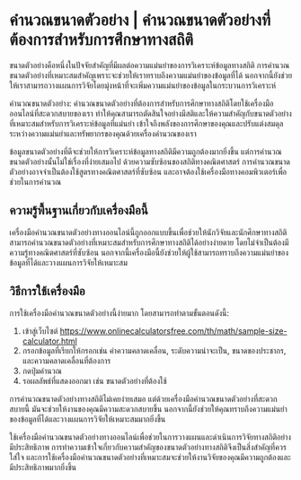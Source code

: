 คำนวณขนาดตัวอย่าง | คำนวณขนาดตัวอย่างที่ต้องการสำหรับการศึกษาทางสถิติ
=====================================================================

ขนาดตัวอย่างคือหนึ่งในปัจจัยสำคัญที่มีผลต่อความแม่นยำของการวิเคราะห์ข้อมูลทางสถิติ การคำนวณขนาดตัวอย่างที่เหมาะสมสำคัญเพราะจะช่วยให้เราทราบถึงความแม่นยำของข้อมูลที่ได้ นอกจากนี้ยังช่วยให้เราสามารถวางแผนการวิจัยโดยมุ่งหน้าที่จะเพิ่มความแม่นยำของข้อมูลในกระบวนการวิเคราะห์

คำนวณขนาดตัวอย่าง: คำนวณขนาดตัวอย่างที่ต้องการสำหรับการศึกษาทางสถิติโดยใช้เครื่องมือออนไลน์ที่สะดวกสบายของเรา ทำให้คุณสามารถตัดสินใจอย่างมีสติและให้ความสำคัญกับขนาดตัวอย่างที่เหมาะสมสำหรับการวิเคราะห์ข้อมูลที่แม่นยำ เข้าใจถึงพลังของการศึกษาของคุณและปรับแต่งสมดุลระหว่างความแม่นยำและทรัพยากรของคุณด้วยเครื่องคำนวณของเรา

ข้อมูลขนาดตัวอย่างที่ดีจะช่วยให้การวิเคราะห์ข้อมูลทางสถิติมีความถูกต้องมากยิ่งขึ้น แต่การคำนวณขนาดตัวอย่างนั้นไม่ใช่เรื่องที่ง่ายเสมอไป ด้วยความซับซ้อนของสถิติทางคณิตศาสตร์ การคำนวณขนาดตัวอย่างอาจจำเป็นต้องใช้สูตรทางคณิตศาสตร์ที่ซับซ้อน และอาจต้องใช้เครื่องมือทางคอมพิวเตอร์เพื่อช่วยในการคำนวณ

ความรู้พื้นฐานเกี่ยวกับเครื่องมือนี้
------------------------------------

เครื่องมือคำนวณขนาดตัวอย่างทางออนไลน์นี้ถูกออกแบบขึ้นเพื่อช่วยให้นักวิจัยและนักศึกษาทางสถิติสามารถคำนวณขนาดตัวอย่างที่เหมาะสมสำหรับการศึกษาทางสถิติได้อย่างง่ายดาย โดยไม่จำเป็นต้องมีความรู้ทางคณิตศาสตร์ที่ซับซ้อน นอกจากนี้เครื่องมือนี้ยังช่วยให้ผู้ใช้สามารถทราบถึงความแม่นยำของข้อมูลที่ได้และวางแผนการวิจัยให้เหมาะสม

วิธีการใช้เครื่องมือ
--------------------

การใช้เครื่องมือคำนวณขนาดตัวอย่างนี้ง่ายมาก โดยสามารถทำตามขั้นตอนดังนี้:

1. เข้าสู่เว็บไซต์ <https://www.onlinecalculatorsfree.com/th/math/sample-size-calculator.html>
2. กรอกข้อมูลที่เรียกให้กรอกเช่น ค่าความคลาดเคลื่อน, ระดับความน่าจะเป็น, ขนาดของประชากร, และความคลาดเคลื่อนที่ต้องการ
3. กดปุ่มคำนวณ
4. รอผลลัพธ์ที่แสดงออกมา เช่น ขนาดตัวอย่างที่ต้องใช้

การคำนวณขนาดตัวอย่างทางสถิติไม่เคยง่ายเสมอ แต่ด้วยเครื่องมือคำนวณขนาดตัวอย่างที่สะดวกสบายนี้ มันจะช่วยให้งานของคุณมีความสะดวกสบายขึ้น นอกจากนี้ยังช่วยให้คุณทราบถึงความแม่นยำของข้อมูลที่ได้และวางแผนการวิจัยให้เหมาะสมมากยิ่งขึ้น

ใช้เครื่องมือคำนวณขนาดตัวอย่างทางออนไลน์เพื่อช่วยในการวางแผนและดำเนินการวิจัยทางสถิติอย่างมีประสิทธิภาพ การทำความเข้าใจเกี่ยวกับความสำคัญของขนาดตัวอย่างทางสถิติจึงเป็นสิ่งสำคัญที่ควรใส่ใจ และการใช้เครื่องมือคำนวณขนาดตัวอย่างที่เหมาะสมจะช่วยให้งานวิจัยของคุณมีความถูกต้องและมีประสิทธิภาพมากยิ่งขึ้น